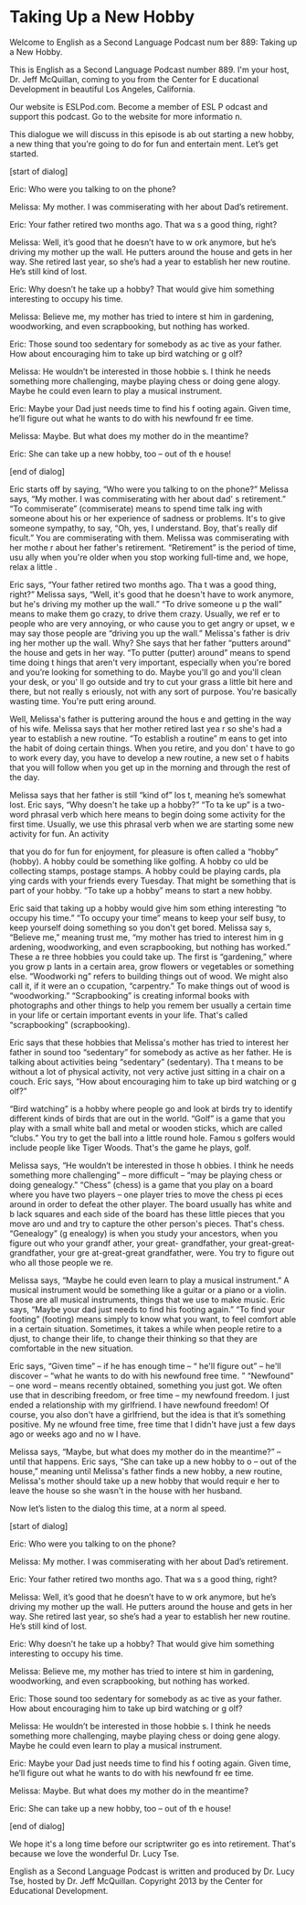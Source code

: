 # Taking Up a New Hobby

Welcome to English as a Second Language Podcast num ber 889: Taking up a New Hobby.  

This is English as a Second Language Podcast number  889. I'm your host, Dr. Jeff McQuillan, coming to you from the Center for E ducational Development in beautiful Los Angeles, California.  

Our website is ESLPod.com. Become a member of ESL P odcast and support this podcast. Go to the website for more informatio n.  

This dialogue we will discuss in this episode is ab out starting a new hobby, a new thing that you're going to do for fun and entertain ment. Let’s get started.  

[start of dialog] 

Eric:  Who were you talking to on the phone? 

Melissa:  My mother.  I was commiserating with her about Dad’s retirement. 

Eric:  Your father retired two months ago.  That wa s a good thing, right? 

Melissa:  Well, it’s good that he doesn’t have to w ork anymore, but he’s driving my mother up the wall.  He putters around the house  and gets in her way.  She retired last year, so she’s had a year to establish  her new routine.  He’s still kind of lost. 

Eric:  Why doesn’t he take up a hobby?  That would give him something interesting to occupy his time. 

Melissa:  Believe me, my mother has tried to intere st him in gardening, woodworking, and even scrapbooking, but nothing has  worked. 

Eric:  Those sound too sedentary for somebody as ac tive as your father. How about encouraging him to take up bird watching or g olf? 

Melissa:  He wouldn’t be interested in those hobbie s.  I think he needs something more challenging, maybe playing chess or doing gene alogy.  Maybe he could even learn to play a musical instrument. 

Eric:  Maybe your Dad just needs time to find his f ooting again.  Given time, he’ll figure out what he wants to do with his newfound fr ee time. 

Melissa:  Maybe.  But what does my mother do in the  meantime? 

Eric:  She can take up a new hobby, too – out of th e house! 

[end of dialog] 

Eric starts off by saying, “Who were you talking to  on the phone?” Melissa says, “My mother. I was commiserating with her about dad' s retirement.” “To commiserate” (commiserate) means to spend time talk ing with someone about his or her experience of sadness or problems. It's to give someone sympathy, to say, “Oh, yes, I understand. Boy, that's really dif ficult.” You are commiserating with them. Melissa was commiserating with her mothe r about her father's retirement. “Retirement” is the period of time, usu ally when you're older when you stop working full-time and, we hope, relax a little .  

Eric says, “Your father retired two months ago. Tha t was a good thing, right?” Melissa says, “Well, it's good that he doesn't have  to work anymore, but he's driving my mother up the wall.” “To drive someone u p the wall” means to make them go crazy, to drive them crazy. Usually, we ref er to people who are very annoying, or who cause you to get angry or upset, w e may say those people are “driving you up the wall.” Melissa's father is driv ing her mother up the wall. Why? She says that her father “putters around” the house  and gets in her way. “To putter (putter) around” means to spend time doing t hings that aren't very important, especially when you're bored and you’re looking for something to do. Maybe you'll go and you'll clean your desk, or you' ll go outside and try to cut your grass a little bit here and there, but not really s eriously, not with any sort of purpose. You're basically wasting time. You're putt ering around.  

Well, Melissa's father is puttering around the hous e and getting in the way of his wife. Melissa says that her mother retired last yea r so she's had a year to establish a new routine. “To establish a routine” m eans to get into the habit of doing certain things. When you retire, and you don' t have to go to work every day, you have to develop a new routine, a new set o f habits that you will follow when you get up in the morning and through the rest  of the day.  

Melissa says that her father is still “kind of” los t, meaning he’s somewhat lost. Eric says, “Why doesn't he take up a hobby?” “To ta ke up” is a two-word phrasal verb which here means to begin doing some activity for the first time. Usually, we use this phrasal verb when we are starting some new  activity for fun. An activity  

that you do for fun for enjoyment, for pleasure is often called a “hobby” (hobby). A hobby could be something like golfing. A hobby co uld be collecting stamps, postage stamps. A hobby could be playing cards, pla ying cards with your friends every Tuesday. That might be something that is part  of your hobby. “To take up a hobby” means to start a new hobby.  

Eric said that taking up a hobby would give him som ething interesting “to occupy his time.” “To occupy your time” means to keep your self busy, to keep yourself doing something so you don't get bored. Melissa say s, “Believe me,” meaning trust me, “my mother has tried to interest him in g ardening, woodworking, and even scrapbooking, but nothing has worked.” These a re three hobbies you could take up. The first is “gardening,” where you grow p lants in a certain area, grow flowers or vegetables or something else. “Woodworki ng” refers to building things out of wood. We might also call it, if it were an o ccupation, “carpentry.” To make things out of wood is “woodworking.” “Scrapbooking”  is creating informal books with photographs and other things to help you remem ber usually a certain time in your life or certain important events in your life.  That's called “scrapbooking” (scrapbooking). 

Eric says that these hobbies that Melissa's mother has tried to interest her father in sound too “sedentary” for somebody as active as her father. He is talking about activities being “sedentary” (sedentary). Tha t means to be without a lot of physical activity, not very active just sitting in a chair on a couch. Eric says, “How about encouraging him to take up bird watching or g olf?”  

“Bird watching” is a hobby where people go and look  at birds try to identify different kinds of birds that are out in the world.  “Golf” is a game that you play with a small white ball and metal or wooden sticks,  which are called “clubs.” You try to get the ball into a little round hole. Famou s golfers would include people like Tiger Woods. That's the game he plays, golf.  

Melissa says, “He wouldn’t be interested in those h obbies. I think he needs something more challenging” – more difficult – “may be playing chess or doing genealogy.” “Chess” (chess) is a game that you play  on a board where you have two players – one player tries to move the chess pi eces around in order to defeat the other player. The board usually has white and b lack squares and each side of the board has these little pieces that you move aro und and try to capture the other person's pieces. That's chess. “Genealogy” (g enealogy) is when you study your ancestors, when you figure out who your grandf ather, your great- grandfather, your great-great-grandfather, your gre at-great-great grandfather, were. You try to figure out who all those people we re. 

Melissa says, “Maybe he could even learn to play a musical instrument.” A musical instrument would be something like a guitar  or a piano or a violin. Those are all musical instruments, things that we use to make music. Eric says, “Maybe your dad just needs to find his footing again.” “To  find your footing” (footing) means simply to know what you want, to feel comfort able in a certain situation. Sometimes, it takes a while when people retire to a djust, to change their life, to change their thinking so that they are comfortable in the new situation.  

Eric says, “Given time” – if he has enough time – “ he'll figure out” – he'll discover – “what he wants to do with his newfound free time. ” “Newfound” – one word – means recently obtained, something you just got. We  often use that in describing freedom, or free time – my newfound freedom. I just  ended a relationship with my girlfriend. I have newfound freedom! Of course, you  also don't have a girlfriend, but the idea is that it’s something positive. My ne wfound free time, free time that I didn't have just a few days ago or weeks ago and no w I have. 

Melissa says, “Maybe, but what does my mother do in  the meantime?” – until that happens. Eric says, “She can take up a new hobby to o – out of the house,” meaning until Melissa's father finds a new hobby, a  new routine, Melissa's mother should take up a new hobby that would requir e her to leave the house so she wasn't in the house with her husband.  

Now let’s listen to the dialog this time, at a norm al speed.  

[start of dialog] 

Eric:  Who were you talking to on the phone? 

Melissa:  My mother.  I was commiserating with her about Dad’s retirement. 

Eric:  Your father retired two months ago.  That wa s a good thing, right? 

Melissa:  Well, it’s good that he doesn’t have to w ork anymore, but he’s driving my mother up the wall.  He putters around the house  and gets in her way.  She retired last year, so she’s had a year to establish  her new routine.  He’s still kind of lost. 

Eric:  Why doesn’t he take up a hobby?  That would give him something interesting to occupy his time. 

Melissa:  Believe me, my mother has tried to intere st him in gardening, woodworking, and even scrapbooking, but nothing has  worked.  

 Eric:  Those sound too sedentary for somebody as ac tive as your father. How about encouraging him to take up bird watching or g olf? 

Melissa:  He wouldn’t be interested in those hobbie s.  I think he needs something more challenging, maybe playing chess or doing gene alogy.  Maybe he could even learn to play a musical instrument. 

Eric:  Maybe your Dad just needs time to find his f ooting again.  Given time, he’ll figure out what he wants to do with his newfound fr ee time. 

Melissa:  Maybe.  But what does my mother do in the  meantime? 

Eric:  She can take up a new hobby, too – out of th e house! 

[end of dialog] 

We hope it's a long time before our scriptwriter go es into retirement. That's because we love the wonderful Dr. Lucy Tse. 

English as a Second Language Podcast is written and  produced by Dr. Lucy Tse, hosted by Dr. Jeff McQuillan. Copyright 2013 by the  Center for Educational Development.

